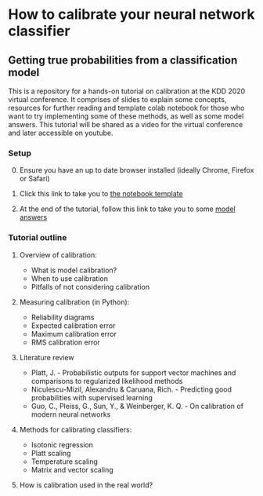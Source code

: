 # How to calibrate your neural network classifier
## Getting true probabilities from a classification model

This is a repository for a hands-on tutorial on calibration at the KDD 2020 virtual conference. 
It comprises of slides to explain some concepts, resources for further reading and template colab 
notebook for those who want to try implementing some of these methods, as well as some model answers.
This tutorial will be shared as a video for the virtual conference and later accessible on youtube.

### Setup
0. Ensure you have an up to date browser installed (ideally Chrome, Firefox or Safari)

1. Click this link to take you to [the notebook template](https://colab.research.google.com/github/nplan-io/kdd2020-calibration/blob/master/tutorial/KDD%202020%20-%20nPlan%20calibration%20session.ipynb)

2. At the end of the tutorial, follow this link to take you to some [model answers](https://colab.research.google.com/github/nplan-io/kdd2020-calibration/blob/master/tutorial/KDD%202020%20-%20nPlan%20calibration%20session%20(completed).ipynb)

### Tutorial outline
1. Overview of calibration:
    * What is model calibration?
    * When to use calibration
    * Pitfalls of not considering calibration

2. Measuring calibration (in Python):
    * Reliability diagrams
    * Expected calibration error
    * Maximum calibration error
    * RMS calibration error
3. Literature review
    * Platt, J. - Probabilistic outputs for support vector machines and comparisons to regularized likelihood methods
    * Niculescu-Mizil, Alexandru & Caruana, Rich. - Predicting good probabilities with supervised learning
    * Guo, C., Pleiss, G., Sun, Y., & Weinberger, K. Q. - On calibration of modern neural networks 

4. Methods for calibrating classifiers:
    * Isotonic regression
    * Platt scaling
    * Temperature scaling
    * Matrix and vector scaling

5. How is calibration used in the real world?
